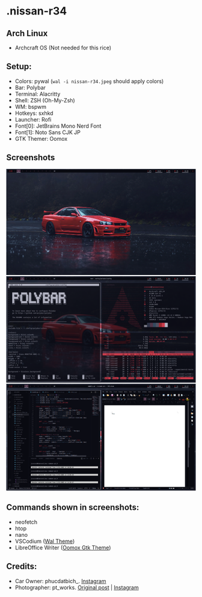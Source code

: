 # .nissan-r34

## Arch Linux
- Archcraft OS (Not needed for this rice)

## Setup:
- Colors: pywal (`wal -i nissan-r34.jpeg` should apply colors)
- Bar: Polybar
- Terminal: Alacritty
- Shell: ZSH (Oh-My-Zsh)
- WM: bspwm
- Hotkeys: sxhkd
- Launcher: Rofi
- Font[0]: JetBrains Mono Nerd Font
- Font[1]: Noto Sans CJK JP
- GTK Themer: Oomox

## Screenshots
![Screenshot 1](screenshots/screenshot_1.png)
![Screenshot 2](screenshots/screenshot_2.png)
![Screenshot 2](screenshots/screenshot_3.png)

## Commands shown in screenshots:
- neofetch
- htop
- nano
- VSCodium ([Wal Theme](https://marketplace.visualstudio.com/items?itemName=dlasagno.wal-theme))
- LibreOffice Writer ([Oomox Gtk Theme](https://github.com/themix-project/oomox))

## Credits:
- Car Owner: phucdatbich_. [Instagram](https://www.instagram.com/phucdatbich_/)
- Photographer: pt_works. [Original post](https://www.instagram.com/pt_works/p/B2YSuxrnIPH/?utm_medium=share_sheet) | [Instagram](https://www.instagram.com/pt_works/)
